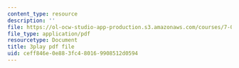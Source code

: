 ```yaml
---
content_type: resource
description: ''
file: https://ol-ocw-studio-app-production.s3.amazonaws.com/courses/7-016-introductory-biology-fall-2018/ceff846e0e883fc480169908512d0594_7afYLl70cO0.pdf
file_type: application/pdf
resourcetype: Document
title: 3play pdf file
uid: ceff846e-0e88-3fc4-8016-9908512d0594
---
```

